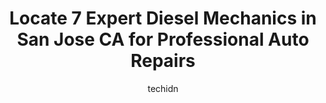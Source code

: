---
layout: ampstory
image: https://images.unsplash.com/photo-1542728212-aca4817f0610?ixlib=rb-4.0.3&ixid=MnwxMjA3fDB8MHxwaG90by1wYWdlfHx8fGVufDB8fHx8&auto=format&fit=crop&w=640&h=853&q=80
author: techidn
featured: false
description: If youre in need of trustworthy and skilled Diesel Mechanic in San Jose CA, USA, youll be pleased to discover the 7 best Diesel Mechanic in town. Their expertise and commitment to customer
title: Locate 7 Expert Diesel Mechanics in San Jose CA for Professional Auto Repairs
cover:
   title: Locate 7 Expert Diesel Mechanics in San Jose CA for Professional Auto Repairs
   subtitle: Rickpate
   background: https://images.unsplash.com/photo-1542728212-aca4817f0610?ixlib=rb-4.0.3&ixid=MnwxMjA3fDB8MHxwaG90by1wYWdlfHx8fGVufDB8fHx8&auto=format&fit=crop&w=640&h=853&q=80

pages: 
 - layout: thirds
   top: <h1>#1 Richie Rich Mobile Mechanic / South Bay Mobile Mechanic</h1>
   bottom: "<p>Im going through my mid life crisis. I had sold my 1965 GT Fastback that I had owned for my whole life when my kids were about four years old. They are now 24 and 22 yea</p>"
   background: https://www.knot35.com/toplist/wp-content/uploads/2023/06/best-diesel-mechanic-1-in-san-jose-ca-1685839886.jpeg
   backgroundblur: true
 - layout: thirds
   top: <h1>#2 Bay Area Truck Services</h1>
   bottom: "<p>1255 Yard Ct, San Jose, CA 95133, United States</p>"
   background: https://www.knot35.com/toplist/wp-content/uploads/2023/06/best-diesel-mechanic-2-in-san-jose-ca-1685839886.jpeg
   cta:
      link: https://www.knot35.com/toplist/locate-7-expert-diesel-mechanics-in-san-jose-ca-for-professional-auto-repairs/
      text: Locate 7 Expert Diesel Mechanics in San Jose CA for Professional Auto Repairs
 - layout: thirds
   top: <h1>#3 Ross Equipment Repair Inc</h1>
   bottom: "<p>852 N 10th St, San Jose, CA 95112, United States</p>"
   background: https://www.knot35.com/toplist/wp-content/uploads/2023/06/best-diesel-mechanic-3-in-san-jose-ca-1685839887.jpeg
   cta:
      link: https://www.knot35.com/toplist/locate-7-expert-diesel-mechanics-in-san-jose-ca-for-professional-auto-repairs/
      text: Locate 7 Expert Diesel Mechanics in San Jose CA for Professional Auto Repairs
 - layout: thirds
   top: <h1>#4 Gayossos Mobil Services</h1>
   bottom: "<p>691 N 13th St, San Jose, CA 95112, United States</p>"
   background: https://images.unsplash.com/photo-1522441815192-d9f04eb0615c?ixlib=rb-4.0.3&ixid=MnwxMjA3fDB8MHxwaG90by1wYWdlfHx8fGVufDB8fHx8&auto=format&fit=crop&w=640&h=853&q=80
   cta:
      link: https://www.knot35.com/toplist/locate-7-expert-diesel-mechanics-in-san-jose-ca-for-professional-auto-repairs/
      text: Locate 7 Expert Diesel Mechanics in San Jose CA for Professional Auto Repairs
 - layout: thirds
   top: <h1>#5 Mobile Truck Repair - Silicon Valley Fleet Services</h1>
   bottom: "<p>1540 Industrial Ave, San Jose, CA 95190, United States</p>"
   background: https://images.unsplash.com/photo-1462556791646-c201b8241a94?ixlib=rb-4.0.3&ixid=MnwxMjA3fDB8MHxwaG90by1wYWdlfHx8fGVufDB8fHx8&auto=format&fit=crop&w=640&h=853&q=80
   cta:
      link: https://www.knot35.com/toplist/locate-7-expert-diesel-mechanics-in-san-jose-ca-for-professional-auto-repairs/
      text: Locate 7 Expert Diesel Mechanics in San Jose CA for Professional Auto Repairs
 - layout: thirds
   top: <h1>#6 Prosperity Automotive, Inc</h1>
   bottom: "<p>1036 N 11th St, San Jose, CA 95112, United States</p>"
   background: https://images.unsplash.com/photo-1567360425618-1594206637d2?ixlib=rb-4.0.3&ixid=MnwxMjA3fDB8MHxwaG90by1wYWdlfHx8fGVufDB8fHx8&auto=format&fit=crop&w=640&h=853&q=80
   cta:
      link: https://www.knot35.com/toplist/locate-7-expert-diesel-mechanics-in-san-jose-ca-for-professional-auto-repairs/
      text: Locate 7 Expert Diesel Mechanics in San Jose CA for Professional Auto Repairs
 - layout: thirds
   top: <h1>#7 5 Gs Fleet Services</h1>
   bottom: "<p>2019 Monterey Hwy, San Jose, CA 95112, United States</p>"
   background: https://images.unsplash.com/photo-1574169208507-84376144848b?ixlib=rb-4.0.3&ixid=MnwxMjA3fDB8MHxwaG90by1wYWdlfHx8fGVufDB8fHx8&auto=format&fit=crop&w=640&h=853&q=80
   cta:
      link: https://www.knot35.com/toplist/locate-7-expert-diesel-mechanics-in-san-jose-ca-for-professional-auto-repairs/
      text: Locate 7 Expert Diesel Mechanics in San Jose CA for Professional Auto Repairs
 - layout: thirds
   middle: Continue reading...
   background: https://images.unsplash.com/photo-1541356665065-22676f35dd40?ixlib=rb-4.0.3&ixid=MnwxMjA3fDB8MHxwaG90by1wYWdlfHx8fGVufDB8fHx8&auto=format&fit=crop&w=640&h=853&q=80
   cta:
      link: https://www.knot35.com/toplist/locate-7-expert-diesel-mechanics-in-san-jose-ca-for-professional-auto-repairs/
      text: Locate 7 Expert Diesel Mechanics in San Jose CA for Professional Auto Repairs
      
---